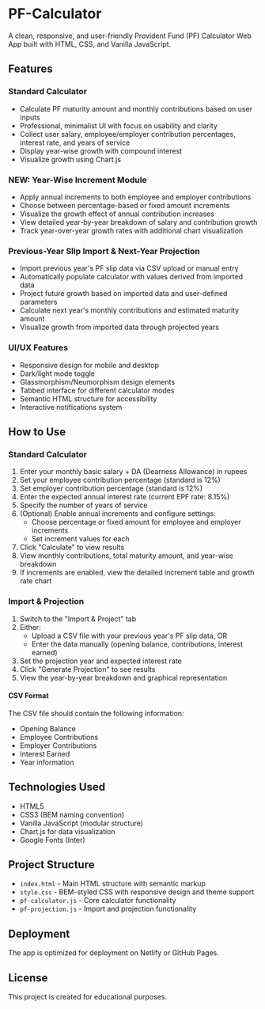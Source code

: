 # PF-Calculator

A clean, responsive, and user-friendly Provident Fund (PF) Calculator Web App built with HTML, CSS, and Vanilla JavaScript.

## Features

### Standard Calculator
- Calculate PF maturity amount and monthly contributions based on user inputs
- Professional, minimalist UI with focus on usability and clarity
- Collect user salary, employee/employer contribution percentages, interest rate, and years of service
- Display year-wise growth with compound interest 
- Visualize growth using Chart.js

### NEW: Year-Wise Increment Module
- Apply annual increments to both employee and employer contributions
- Choose between percentage-based or fixed amount increments
- Visualize the growth effect of annual contribution increases
- View detailed year-by-year breakdown of salary and contribution growth
- Track year-over-year growth rates with additional chart visualization

### Previous-Year Slip Import & Next-Year Projection
- Import previous year's PF slip data via CSV upload or manual entry
- Automatically populate calculator with values derived from imported data
- Project future growth based on imported data and user-defined parameters
- Calculate next year's monthly contributions and estimated maturity amount
- Visualize growth from imported data through projected years

### UI/UX Features
- Responsive design for mobile and desktop
- Dark/light mode toggle
- Glassmorphism/Neumorphism design elements
- Tabbed interface for different calculator modes
- Semantic HTML structure for accessibility
- Interactive notifications system

## How to Use

### Standard Calculator
1. Enter your monthly basic salary + DA (Dearness Allowance) in rupees
2. Set your employee contribution percentage (standard is 12%)
3. Set employer contribution percentage (standard is 12%)
4. Enter the expected annual interest rate (current EPF rate: 8.15%)
5. Specify the number of years of service
6. (Optional) Enable annual increments and configure settings:
   - Choose percentage or fixed amount for employee and employer increments
   - Set increment values for each
7. Click "Calculate" to view results
8. View monthly contributions, total maturity amount, and year-wise breakdown
9. If increments are enabled, view the detailed increment table and growth rate chart

### Import & Projection
1. Switch to the "Import & Project" tab
2. Either:
   - Upload a CSV file with your previous year's PF slip data, OR
   - Enter the data manually (opening balance, contributions, interest earned)
3. Set the projection year and expected interest rate
4. Click "Generate Projection" to see results
5. View the year-by-year breakdown and graphical representation

#### CSV Format
The CSV file should contain the following information:
- Opening Balance
- Employee Contributions
- Employer Contributions
- Interest Earned
- Year information

## Technologies Used

- HTML5
- CSS3 (BEM naming convention)
- Vanilla JavaScript (modular structure)
- Chart.js for data visualization
- Google Fonts (Inter)

## Project Structure

- `index.html` - Main HTML structure with semantic markup
- `style.css` - BEM-styled CSS with responsive design and theme support
- `pf-calculator.js` - Core calculator functionality
- `pf-projection.js` - Import and projection functionality

## Deployment

The app is optimized for deployment on Netlify or GitHub Pages.

## License

This project is created for educational purposes.